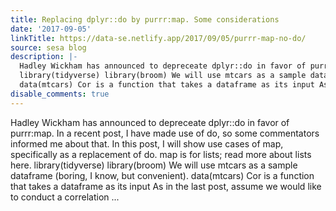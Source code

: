 ```yaml
---
title: Replacing dplyr::do by purrr:map. Some considerations
date: '2017-09-05'
linkTitle: https://data-se.netlify.app/2017/09/05/purrr-map-no-do/
source: sesa blog
description: |-
  Hadley Wickham has announced to depreceate dplyr::do in favor of purrr:map. In a recent post, I have made use of do, so some commentators informed me about that. In this post, I will show use cases of map, specifically as a replacement of do. map is for lists; read more about lists here.
  library(tidyverse) library(broom) We will use mtcars as a sample dataframe (boring, I know, but convenient).
  data(mtcars) Cor is a function that takes a dataframe as its input As in the last post, assume we would like to conduct a correlation ...
disable_comments: true
---
```

Hadley Wickham has announced to depreceate dplyr::do in favor of purrr:map. In a recent post, I have made use of do, so some commentators informed me about that. In this post, I will show use cases of map, specifically as a replacement of do. map is for lists; read more about lists here.
library(tidyverse) library(broom) We will use mtcars as a sample dataframe (boring, I know, but convenient).
data(mtcars) Cor is a function that takes a dataframe as its input As in the last post, assume we would like to conduct a correlation ...